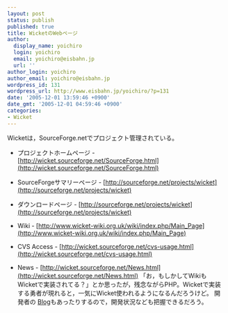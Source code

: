 ```yaml
---
layout: post
status: publish
published: true
title: WicketのWebページ
author:
  display_name: yoichiro
  login: yoichiro
  email: yoichiro@eisbahn.jp
  url: ''
author_login: yoichiro
author_email: yoichiro@eisbahn.jp
wordpress_id: 131
wordpress_url: http://www.eisbahn.jp/yoichiro/?p=131
date: '2005-12-01 13:59:46 +0900'
date_gmt: '2005-12-01 04:59:46 +0900'
categories:
- Wicket
---
```


Wicketは，SourceForge.netでプロジェクト管理されている。

* プロジェクトホームページ - 
[http://wicket.sourceforge.net/SourceForge.html](http://wicket.sourceforge.net/SourceForge.html)

* SourceForgeサマリーページ - 
[http://sourceforge.net/projects/wicket](http://sourceforge.net/projects/wicket)

* ダウンロードページ - 
[http://sourceforge.net/projects/wicket](http://sourceforge.net/projects/wicket)

* Wiki - 
[http://www.wicket-wiki.org.uk/wiki/index.php/Main_Page](http://www.wicket-wiki.org.uk/wiki/index.php/Main_Page)

* CVS Access - 
[http://wicket.sourceforge.net/cvs-usage.html](http://wicket.sourceforge.net/cvs-usage.html)

* News - 
[http://wicket.sourceforge.net/News.html](http://wicket.sourceforge.net/News.html)
「お，もしかしてWikiもWicketで実装されてる？」とか思ったが，残念ながらPHP。Wicketで実装する勇者が現れると，一気にWicket使われるようになるんだろうけど。
開発者の
[Blog](http://wicket.sourceforge.net/Blogs.html)もあったりするので，開発状況なども把握できるだろう。
